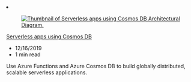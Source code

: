 <!-- This file is automatically generated by build/architectures/build_index.py. Any updates will be lost. -->

<!-- markdownlint-disable MD033 -->

<li class="grid-item item-column" data-categories="Databases Developer Tools ">
<article class="card">
    <div class="card-header has-margin-bottom-none" aria-hidden="true">
        <figure class="image diagram has-height-175 has-overflow-hidden level">
            <a href="/azure/architecture/solution-ideas/articles/serverless-apps-using-cosmos-db"><img src="/azure/architecture/browse/thumbs/serverless-apps-using-cosmos-db.png" class="diagram" alt="Thumbnail of Serverless apps using Cosmos DB Architectural Diagram." data-linktype="relative-path"></a>
        </figure>
    </div>
    <div class="card-content">
        <a class="card-content-title has-margin-top-none" href="/azure/architecture/solution-ideas/articles/serverless-apps-using-cosmos-db">
            <p>Serverless apps using Cosmos DB</p>
        </a>
        <ul class="card-content-metadata">
            <li>12/16/2019</li>
            <li>1 min read</li>
        </ul>
        <p class="card-content-description">Use Azure Functions and Azure Cosmos DB to build globally distributed, scalable serverless applications.</p>
        <div class="bottom-to-top-fade is-hidden-mobile"></div>
    </div>
</article>
</li>
